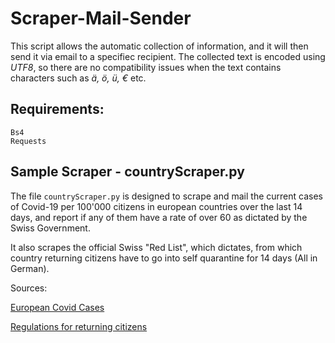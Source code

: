 # Scraper-Mail-Sender

This script allows the automatic collection of information, and it will then send it via email to a specifiec recipient.
The collected text is encoded using *UTF8*, so there are no compatibility issues when the text contains characters such as *ä, ö, ü, €* etc.

## Requirements:
```
Bs4
Requests
```

## Sample Scraper - countryScraper.py
The file ```countryScraper.py``` is designed to scrape and mail the current cases of Covid-19 per 100'000 citizens in european countries over the last 14 days, and report if any of them have a rate of over 60 as dictated by the Swiss Government.

It also scrapes the official Swiss "Red List", which dictates, from which country returning citizens have to go into self quarantine for 14 days (All in German).

Sources: 

[European Covid Cases](https://www.ecdc.europa.eu/en/cases-2019-ncov-eueea)

[Regulations for returning citizens](https://www.bag.admin.ch/bag/de/home/krankheiten/ausbrueche-epidemien-pandemien/aktuelle-ausbrueche-epidemien/novel-cov/empfehlungen-fuer-reisende/quarantaene-einreisende.html)
